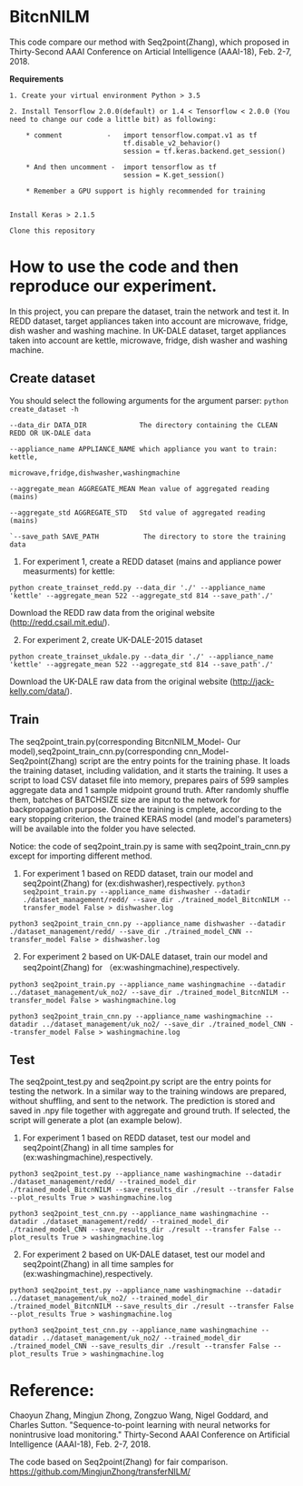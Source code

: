 # BitcnNILM
This code compare our method with Seq2point(Zhang), which proposed in Thirty-Second AAAI Conference on Articial Intelligence (AAAI-18), Feb. 2-7, 2018.  


**Requirements**

    1. Create your virtual environment Python > 3.5

    2. Install Tensorflow 2.0.0(default) or 1.4 < Tensorflow < 2.0.0 (You need to change our code a little bit) as following:

        * comment           -   import tensorflow.compat.v1 as tf 
                                tf.disable_v2_behavior()
                                session = tf.keras.backend.get_session()

        * And then uncomment -  import tensorflow as tf
                                session = K.get_session()
        
        * Remember a GPU support is highly recommended for training


    Install Keras > 2.1.5

    Clone this repository
    
# How to use the code and then reproduce our experiment. 
In this project, you can prepare the dataset, train the network and test it. 
    In REDD dataset, target appliances taken into account are microwave, fridge, dish washer and washing machine.
    In UK-DALE dataset, target appliances taken into account are kettle, microwave, fridge, dish washer and washing machine.
## **Create dataset**
You should select the following arguments for the argument parser:
`python create_dataset -h`

```
--data_dir DATA_DIR             The directory containing the CLEAN REDD OR UK-DALE data

--appliance_name APPLIANCE_NAME which appliance you want to train: kettle,
                                microwave,fridge,dishwasher,washingmachine

--aggregate_mean AGGREGATE_MEAN Mean value of aggregated reading (mains)

--aggregate_std AGGREGATE_STD   Std value of aggregated reading (mains)

`--save_path SAVE_PATH           The directory to store the training data
```


1. For experiment 1, create a REDD dataset (mains and appliance power measurments) for kettle:

`python create_trainset_redd.py --data_dir './' --appliance_name 'kettle' --aggregate_mean 522 --aggregate_std 814 --save_path'./'`

Download the REDD raw data from the original website (http://redd.csail.mit.edu/).
 

2. For experiment 2, create UK-DALE-2015 dataset

`python create_trainset_ukdale.py --data_dir './' --appliance_name 'kettle' --aggregate_mean 522 --aggregate_std 814 --save_path'./'`

Download the UK-DALE raw data from the original website (http://jack-kelly.com/data/). 



## **Train**
The seq2point_train.py(corresponding BitcnNILM_Model- Our model),seq2point_train_cnn.py(corresponding cnn_Model-Seq2point(Zhang) script are the entry points for the training phase. It loads the training dataset, including validation, and it starts the training.
It uses a script to load CSV dataset file into memory, prepares pairs of 599 samples aggregate data and 1 sample midpoint ground truth.
After randomly shuffle them, batches of BATCHSIZE size are input to the network for backpropagation purpose.
Once the training is cmplete, according to the eary stopping criterion, the trained KERAS model (and model's parameters) will be available into the folder you have selected.

Notice: the code of seq2point_train.py is same with seq2point_train_cnn.py except for importing different method. 

1. For experiment 1 based on REDD dataset, train our model and seq2point(Zhang) for (ex:dishwasher),respectively.
`python3 seq2point_train.py --appliance_name dishwasher --datadir ./dataset_management/redd/ --save_dir ./trained_model_BitcnNILM --transfer_model False > dishwasher.log`

`python3 seq2point_train_cnn.py --appliance_name dishwasher --datadir ./dataset_management/redd/ --save_dir ./trained_model_CNN --transfer_model False > dishwasher.log`

2. For experiment 2 based on UK-DALE dataset, train our model and seq2point(Zhang) for （ex:washingmachine),respectively.

`python3 seq2point_train.py --appliance_name washingmachine --datadir ../dataset_management/uk_no2/ --save_dir ./trained_model_BitcnNILM --transfer_model False > washingmachine.log`

`python3 seq2point_train_cnn.py --appliance_name washingmachine --datadir ../dataset_management/uk_no2/ --save_dir ./trained_model_CNN --transfer_model False > washingmachine.log`

## **Test**
The seq2point_test.py and seq2point.py script are the entry points for testing the network. In a similar way to the training windows are prepared, without shuffling, and sent to the network.
The prediction is stored and saved in .npy file together with aggregate and ground truth. If selected, the script will generate a plot (an example below).

1. For experiment 1 based on REDD dataset, test our model and seq2point(Zhang) in all time samples for (ex:washingmachine),respectively.

`python3 seq2point_test.py --appliance_name washingmachine --datadir ./dataset_management/redd/ --trained_model_dir ./trained_model_BitcnNILM --save_results_dir ./result --transfer False --plot_results True > washingmachine.log`

`python3 seq2point_test_cnn.py --appliance_name washingmachine --datadir ./dataset_management/redd/ --trained_model_dir ./trained_model_CNN --save_results_dir ./result --transfer False --plot_results True > washingmachine.log`

2. For experiment 2 based on UK-DALE dataset, test our model and seq2point(Zhang) in all time samples for (ex:washingmachine),respectively.

`python3 seq2point_test.py --appliance_name washingmachine --datadir ../dataset_management/uk_no2/ --trained_model_dir ./trained_model_BitcnNILM --save_results_dir ./result --transfer False --plot_results True > washingmachine.log`

`python3 seq2point_test_cnn.py --appliance_name washingmachine --datadir ../dataset_management/uk_no2/ --trained_model_dir ./trained_model_CNN --save_results_dir ./result --transfer False --plot_results True > washingmachine.log`


# Reference: 
Chaoyun Zhang, Mingjun Zhong, Zongzuo Wang, Nigel Goddard, and Charles Sutton. "Sequence-to-point learning with neural networks for nonintrusive load monitoring." Thirty-Second AAAI Conference on Artificial Intelligence (AAAI-18), Feb. 2-7, 2018. 

The code based on Seq2point(Zhang) for fair comparison. https://github.com/MingjunZhong/transferNILM/
